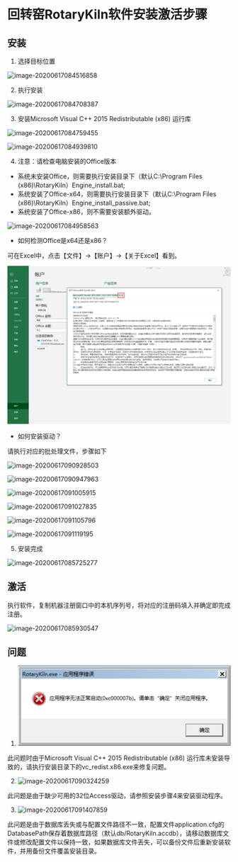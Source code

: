 # 回转窑RotaryKiln软件安装激活步骤

## 安装

1. 选择目标位置

  ![image-20200617084516858](C:\Users\Admin\AppData\Roaming\Typora\typora-user-images\image-20200617084516858.png)

2. 执行安装

  ![image-20200617084708387](C:\Users\Admin\AppData\Roaming\Typora\typora-user-images\image-20200617084708387.png)

3. 安装Microsoft Visual C++ 2015 Redistributable (x86) 运行库

  ![image-20200617084759455](C:\Users\Admin\AppData\Roaming\Typora\typora-user-images\image-20200617084759455.png)

  ![image-20200617084939810](C:\Users\Admin\AppData\Roaming\Typora\typora-user-images\image-20200617084939810.png)

4. 注意：请检查电脑安装的Office版本

  - 系统未安装Office，则需要执行安装目录下（默认C:\Program Files (x86)\RotaryKiln）Engine_install.bat;
  - 系统安装了Office-x64，则需要执行安装目录下（默认C:\Program Files (x86)\RotaryKiln）Engine_install_passive.bat;
  - 系统安装了Office-x86，则不需要安装额外驱动。

  ![image-20200617084958563](C:\Users\Admin\AppData\Roaming\Typora\typora-user-images\image-20200617084958563.png)

- 如何检测Office是x64还是x86？

可在Excel中，点击【文件】→【账户】→【关于Excel】看到。

![image-20200617112935410](回转窑RotaryKiln软件安装激活步骤.assets/image-20200617112935410.png)

- 如何安装驱动？

请执行对应的批处理文件，步骤如下

  ![image-20200617090928503](C:\Users\Admin\AppData\Roaming\Typora\typora-user-images\image-20200617090928503.png)

  ![image-20200617090947963](C:\Users\Admin\AppData\Roaming\Typora\typora-user-images\image-20200617090947963.png)

  ![image-20200617091005915](C:\Users\Admin\AppData\Roaming\Typora\typora-user-images\image-20200617091005915.png)

  ![image-20200617091027835](C:\Users\Admin\AppData\Roaming\Typora\typora-user-images\image-20200617091027835.png)

  ![image-20200617091105796](C:\Users\Admin\AppData\Roaming\Typora\typora-user-images\image-20200617091105796.png)

  ![image-20200617091119195](C:\Users\Admin\AppData\Roaming\Typora\typora-user-images\image-20200617091119195.png)

5. 安装完成

  ![image-20200617085725277](C:\Users\Admin\AppData\Roaming\Typora\typora-user-images\image-20200617085725277.png)


## 激活

执行软件，复制机器注册窗口中的本机序列号，将对应的注册码填入并确定即完成注册。

![image-20200617085930547](C:\Users\Admin\AppData\Roaming\Typora\typora-user-images\image-20200617085930547.png)

## 问题


1. ![image-20200617094731428](回转窑RotaryKiln软件安装激活步骤.assets/image-20200617094731428.png)

  此问题时由于Microsoft Visual C++ 2015 Redistributable (x86) 运行库未安装导致的，请执行安装目录下的vc_redist.x86.exe来修复问题。

2. ![image-20200617090324259](C:\Users\Admin\AppData\Roaming\Typora\typora-user-images\image-20200617090324259.png)

  此问题是由于缺少可用的32位Access驱动，请参照安装步骤4来安装驱动程序。

3. ![image-20200617091407859](C:\Users\Admin\AppData\Roaming\Typora\typora-user-images\image-20200617091407859.png)

  此问题是由于数据库丢失或与配置文件路径不一致，配置文件application.cfg的DatabasePath保存着数据库路径（默认db/RotaryKiln.accdb），请移动数据库文件或修改配置文件以保持一致，如果数据库文件丢失，可以备份文件后重新安装软件，并用备份文件覆盖安装目录。

